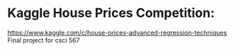 # Kaggle House Prices Competition: 
https://www.kaggle.com/c/house-prices-advanced-regression-techniques
Final project for csci 567
